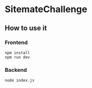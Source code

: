 # SitemateChallenge


## How to use it
### Frontend

```
npm install
npm run dev
```

### Backend

```
node index.js
```
